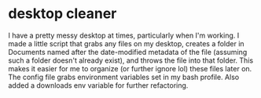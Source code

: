 # desktop cleaner

I have a pretty messy desktop at times, particularly when I'm working. I made a little script that grabs any files on my desktop, creates a folder in Documents named after the date-modified metadata of the file (assuming such a folder doesn't already exist), and throws the file into that folder. This makes it easier for me to organize (or further ignore lol) these files later on. The config file grabs environment variables set in my bash profile. Also added a downloads env variable for further refactoring.